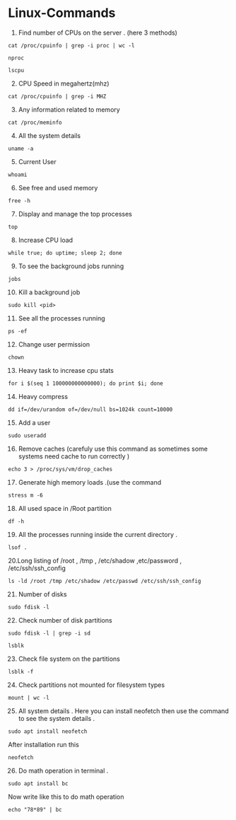 # Linux-Commands

1. Find number of CPUs on the server . (here 3 methods)
```
cat /proc/cpuinfo | grep -i proc | wc -l
```
```
nproc
```
```
lscpu
```

2. CPU Speed in megahertz(mhz)

```
cat /proc/cpuinfo | grep -i MHZ
```
3. Any information related to memory

```
cat /proc/meminfo
```

4. All the system details

```
uname -a
```

5. Current User

```
whoami
```

6. See free and used memory

```
free -h
```

7. Display and manage the top processes

```
top
```


8. Increase CPU load

```
while true; do uptime; sleep 2; done
```

9. To see the background jobs running

 ```
 jobs
 ```
10. Kill a background job

```
sudo kill <pid>
```
11. See all the processes running

```
ps -ef
```

12. Change user permission

```
chown
```

13. Heavy task to increase cpu stats 
```
for i $(seq 1 100000000000000); do print $i; done 
```
14. Heavy compress 
```
dd if=/dev/urandom of=/dev/null bs=1024k count=10000 
```
15. Add a user

```
sudo useradd 
```

16. Remove caches (carefuly use this command as sometimes some systems need cache to run correctly )
```
echo 3 > /proc/sys/vm/drop_caches
```
17. Generate high memory loads .(use the command 

```
stress m -6
```
18. All used space in /Root partition
```
df -h
```
19. All the processes running inside the current directory .

```
lsof .
```

20.Long listing of /root , /tmp , /etc/shadow ,etc/password , /etc/ssh/ssh_config
```
ls -ld /root /tmp /etc/shadow /etc/passwd /etc/ssh/ssh_config
```
    
21. Number of disks

```
sudo fdisk -l
```
22. Check number of disk partitions
```
sudo fdisk -l | grep -i sd
```

```
lsblk
```
23. Check file system on the partitions

```
lsblk -f
```

24. Check partitions not mounted for filesystem types

```
mount | wc -l
```


25. All system details .
Here you can install neofetch then use the command to see the system details .
```
sudo apt install neofetch
```
After installation run this 
```
neofetch
```
26. Do math operation in terminal .

```
sudo apt install bc
```
Now write like this to do math operation 
```
echo "78*89" | bc
```







